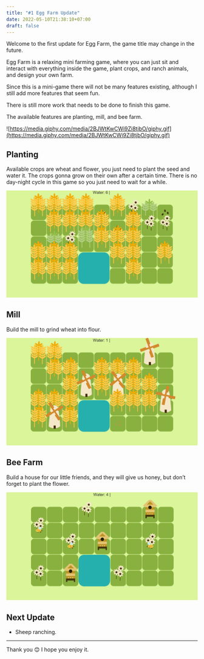 ```yaml
---
title: "#1 Egg Farm Update"
date: 2022-05-10T21:38:10+07:00
draft: false
---
```

Welcome to the first update for Egg Farm, the game title may change in the future. 

Egg Farm is a relaxing mini farming game, where you can just sit and interact with everything inside the game, plant crops, and ranch animals, and design your own farm.

Since this is a mini-game there will not be many features existing, although I still add more features that seem fun.

There is still more work that needs to be done to finish this game.

The available features are planting, mill, and bee farm.

![https://media.giphy.com/media/2BJWtKwCWi9Zi8tjbO/giphy.gif](https://media.giphy.com/media/2BJWtKwCWi9Zi8tjbO/giphy.gif)

## Planting

Available crops are wheat and flower, you just need to plant the seed and water it. The crops gonna grow on their own after a certain time. There is no day-night cycle in this game so you just need to wait for a while.

![plant.png](img/plant.png)

## Mill

Build the mill to grind wheat into flour.

![mill.png](img/mill.png)

## Bee Farm

Build a house for our little friends, and they will give us honey, but don’t forget to plant the flower.

![bee.png](img/bee.png)

## Next Update

- Sheep ranching.

---

Thank you 😊 I hope you enjoy it.
